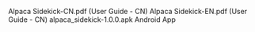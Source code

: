 Alpaca Sidekick-CN.pdf (User Guide - CN)
Alpaca Sidekick-EN.pdf (User Guide - CN)
alpaca_sidekick-1.0.0.apk Android App
